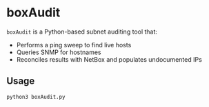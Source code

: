 # boxAudit

`boxAudit` is a Python-based subnet auditing tool that:
- Performs a ping sweep to find live hosts
- Queries SNMP for hostnames
- Reconciles results with NetBox and populates undocumented IPs

## Usage

```bash
python3 boxAudit.py
